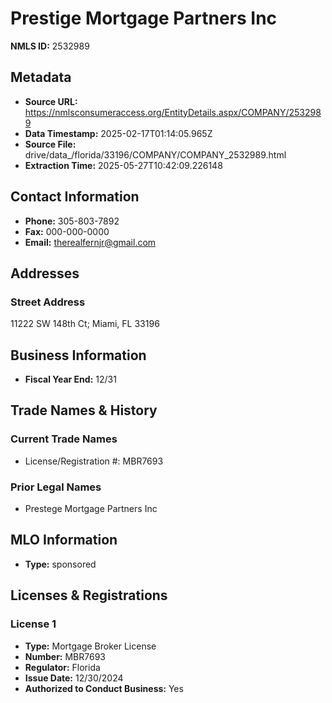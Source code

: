 # Prestige Mortgage Partners Inc

**NMLS ID:** 2532989

## Metadata
- **Source URL:** https://nmlsconsumeraccess.org/EntityDetails.aspx/COMPANY/2532989
- **Data Timestamp:** 2025-02-17T01:14:05.965Z
- **Source File:** drive/data_/florida/33196/COMPANY/COMPANY_2532989.html
- **Extraction Time:** 2025-05-27T10:42:09.226148

## Contact Information
- **Phone:** 305-803-7892
- **Fax:** 000-000-0000
- **Email:** therealfernjr@gmail.com

## Addresses
### Street Address
11222 SW 148th Ct; Miami, FL 33196

## Business Information
- **Fiscal Year End:** 12/31

## Trade Names & History
### Current Trade Names
- License/Registration #: MBR7693

### Prior Legal Names
- Prestege Mortgage Partners Inc

## MLO Information
- **Type:** sponsored

## Licenses & Registrations

### License 1
- **Type:** Mortgage Broker License
- **Number:** MBR7693
- **Regulator:** Florida
- **Issue Date:** 12/30/2024
- **Authorized to Conduct Business:** Yes
